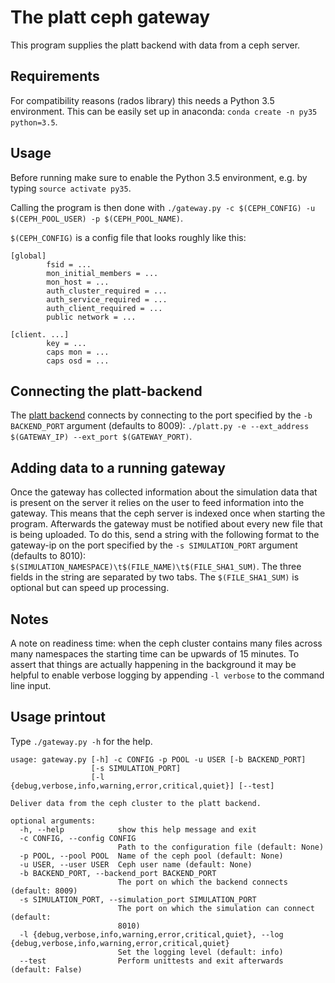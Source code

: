 # The platt ceph gateway #

This program supplies the platt backend with data from a ceph server.


## Requirements ##

For compatibility reasons (rados library) this needs a Python 3.5 environment.
This can be easily set up in anaconda: `conda create -n py35 python=3.5`.


## Usage ##

Before running make sure to enable the Python 3.5 environment, e.g. by typing
`source activate py35`.

Calling the program is then done with `./gateway.py -c $(CEPH_CONFIG) -u
$(CEPH_POOL_USER) -p $(CEPH_POOL_NAME)`.

`$(CEPH_CONFIG)` is a config file that looks roughly like this:

```
[global]
        fsid = ...
        mon_initial_members = ...
        mon_host = ...
        auth_cluster_required = ...
        auth_service_required = ...
        auth_client_required = ...
        public network = ...

[client. ...]
        key = ...
        caps mon = ...
        caps osd = ...
```


## Connecting the platt-backend ##

The [platt backend](https://github.com/Klump3n/platt-backend) connects by
connecting to the port specified by the `-b BACKEND_PORT` argument (defaults to
8009): `./platt.py -e --ext_address $(GATEWAY_IP) --ext_port $(GATEWAY_PORT)`.


## Adding data to a running gateway ##

Once the gateway has collected information about the simulation data that is
present on the server it relies on the user to feed information into the
gateway. This means that the ceph server is indexed once when starting the
program. Afterwards the gateway must be notified about every new file that is
being uploaded. To do this, send a string with the following format to the
gateway-ip on the port specified by the `-s SIMULATION_PORT` argument (defaults
to 8010): `$(SIMULATION_NAMESPACE)\t$(FILE_NAME)\t$(FILE_SHA1_SUM)`. The three
fields in the string are separated by two tabs. The `$(FILE_SHA1_SUM)` is
optional but can speed up processing.


## Notes ##

A note on readiness time: when the ceph cluster contains many files across many
namespaces the starting time can be upwards of 15 minutes. To assert that things
are actually happening in the background it may be helpful to enable verbose
logging by appending `-l verbose` to the command line input.


## Usage printout ##

Type `./gateway.py -h` for the help.

```
usage: gateway.py [-h] -c CONFIG -p POOL -u USER [-b BACKEND_PORT]
                  [-s SIMULATION_PORT]
                  [-l {debug,verbose,info,warning,error,critical,quiet}] [--test]

Deliver data from the ceph cluster to the platt backend.

optional arguments:
  -h, --help            show this help message and exit
  -c CONFIG, --config CONFIG
                        Path to the configuration file (default: None)
  -p POOL, --pool POOL  Name of the ceph pool (default: None)
  -u USER, --user USER  Ceph user name (default: None)
  -b BACKEND_PORT, --backend_port BACKEND_PORT
                        The port on which the backend connects (default: 8009)
  -s SIMULATION_PORT, --simulation_port SIMULATION_PORT
                        The port on which the simulation can connect (default:
                        8010)
  -l {debug,verbose,info,warning,error,critical,quiet}, --log {debug,verbose,info,warning,error,critical,quiet}
                        Set the logging level (default: info)
  --test                Perform unittests and exit afterwards (default: False)
```
